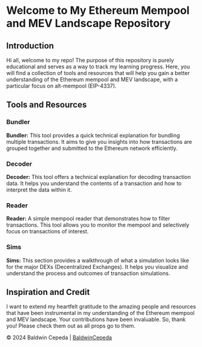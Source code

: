 # Welcome to My Ethereum Mempool and MEV Landscape Repository

## Introduction

Hi all, welcome to my repo! The purpose of this repository is purely educational and serves as a way to track my learning progress. Here, you will find a collection of tools and resources that will help you gain a better understanding of the Ethereum mempool and MEV landscape, with a particular focus on alt-mempool (EIP-4337).

## Tools and Resources

### Bundler

**Bundler:** This tool provides a quick technical explanation for bundling multiple transactions. It aims to give you insights into how transactions are grouped together and submitted to the Ethereum network efficiently.

### Decoder

**Decoder:** This tool offers a technical explanation for decoding transaction data. It helps you understand the contents of a transaction and how to interpret the data within it.

### Reader

**Reader:** A simple mempool reader that demonstrates how to filter transactions. This tool allows you to monitor the mempool and selectively focus on transactions of interest.

### Sims

**Sims:** This section provides a walkthrough of what a simulation looks like for the major DEXs (Decentralized Exchanges). It helps you visualize and understand the process and outcomes of transaction simulations.

## Inspiration and Credit

I want to extend my heartfelt gratitude to the amazing people and resources that have been instrumental in my understanding of the Ethereum mempool and MEV landscape. Your contributions have been invaluable. So, thank you! Please check them out as all props go to them.

© 2024 Baldwin Cepeda | [BaldwinCepeda](https://github.com/BaldwinCepeda)
